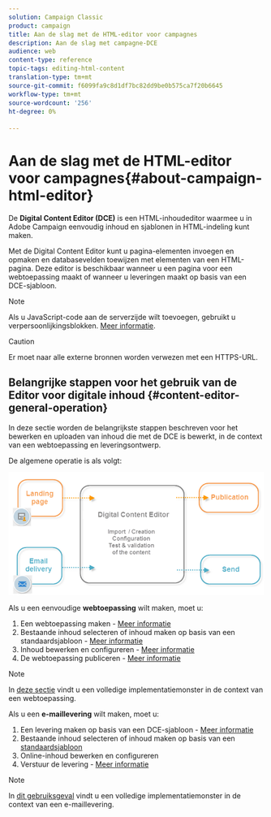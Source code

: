 ```yaml
---
solution: Campaign Classic
product: campaign
title: Aan de slag met de HTML-editor voor campagnes
description: Aan de slag met campagne-DCE
audience: web
content-type: reference
topic-tags: editing-html-content
translation-type: tm+mt
source-git-commit: f6099fa9c8d1df7bc82dd9be0b575ca7f20b6645
workflow-type: tm+mt
source-wordcount: '256'
ht-degree: 0%

---
```



# Aan de slag met de HTML-editor voor campagnes{#about-campaign-html-editor}

De **Digital Content Editor (DCE)** is een HTML-inhoudeditor waarmee u in Adobe Campaign eenvoudig inhoud en sjablonen in HTML-indeling kunt maken.

Met de Digital Content Editor kunt u pagina-elementen invoegen en opmaken en databasevelden toewijzen met elementen van een HTML-pagina. Deze editor is beschikbaar wanneer u een pagina voor een webtoepassing maakt of wanneer u leveringen maakt op basis van een DCE-sjabloon.

>[!NOTE]
>
>Als u JavaScript-code aan de serverzijde wilt toevoegen, gebruikt u verpersoonlijkingsblokken. [Meer informatie](../../delivery/using/personalization-blocks.md).

>[!CAUTION]
>
>Er moet naar alle externe bronnen worden verwezen met een HTTPS-URL.

## Belangrijke stappen voor het gebruik van de Editor voor digitale inhoud {#content-editor-general-operation}

In deze sectie worden de belangrijkste stappen beschreven voor het bewerken en uploaden van inhoud die met de DCE is bewerkt, in de context van een webtoepassing en leveringsontwerp.

De algemene operatie is als volgt:

![](assets/dce_schema.png)

Als u een eenvoudige **webtoepassing** wilt maken, moet u:

1. Een webtoepassing maken - [Meer informatie](../../web/using/creating-a-landing-page.md)
1. Bestaande inhoud selecteren of inhoud maken op basis van een standaardsjabloon - [Meer informatie](../../web/using/template-management.md)
1. Inhoud bewerken en configureren - [Meer informatie](../../web/using/editing-content.md)
1. De webtoepassing publiceren - [Meer informatie](../../web/using/creating-a-landing-page.md#step-3---publishing-content)

>[!NOTE]
>
>In [deze sectie](../../web/using/creating-a-landing-page.md) vindt u een volledige implementatiemonster in de context van een webtoepassing.

Als u een **e-maillevering** wilt maken, moet u:

1. Een levering maken op basis van een DCE-sjabloon - [Meer informatie](../../web/using/use-case--creating-an-email-delivery.md)
1. Bestaande inhoud selecteren of inhoud maken op basis van een [standaardsjabloon](../../web/using/template-management.md)
1. Online-inhoud bewerken en configureren
1. Verstuur de levering - [Meer informatie](../../delivery/using/steps-about-delivery-creation-steps.md)

>[!NOTE]
>
>In [dit gebruiksgeval](../../web/using/use-case--creating-an-email-delivery.md) vindt u een volledige implementatiemonster in de context van een e-maillevering.
